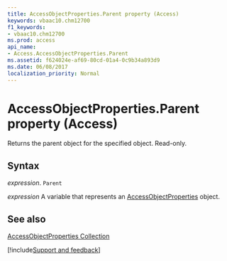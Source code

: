 ```yaml
---
title: AccessObjectProperties.Parent property (Access)
keywords: vbaac10.chm12700
f1_keywords:
- vbaac10.chm12700
ms.prod: access
api_name:
- Access.AccessObjectProperties.Parent
ms.assetid: f624024e-af69-80cd-01a4-0c9b34a893d9
ms.date: 06/08/2017
localization_priority: Normal
---
```



# AccessObjectProperties.Parent property (Access)

Returns the parent object for the specified object. Read-only.


## Syntax

_expression_. `Parent`

_expression_ A variable that represents an [AccessObjectProperties](Access.AccessObjectProperties.md) object.


## See also


[AccessObjectProperties Collection](Access.AccessObjectProperties.md)

[!include[Support and feedback](~/includes/feedback-boilerplate.md)]